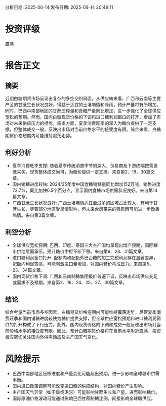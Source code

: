 
分析日期: 2025-06-14
发布日期: 2025-06-14 20:49:11

# 投资评级

震荡

# 报告正文

## 摘要

近期白糖期货市场呈现出复杂的多空交织局面。从供应端来看，广西和云南等主要产区的甘蔗生长状况良好，得益于适宜的土壤墒情和降雨，预计产量将有所增加。同时，巴西中南部地区的甘蔗压榨量和食糖产量同比增加，进一步强化了全球供应宽松的预期。然而，国内白糖现货价格的下调和进口糖利润窗口的打开，增加了市场对未来供应压力的担忧。需求方面，夏季消费旺季的深入为糖价提供了一定支撑，但整体成交一般，反映出市场对当前价格水平的接受度有限。综合来看，白糖期货价格短期内可能维持震荡走势。

## 利好分析

* 夏季消费旺季支撑: 随着夏季传统消费季节的深入，贸易商及下游终端按需逢低采买，现货整体成交尚可，为糖价提供一定支撑。来自第2、18、30篇文章。
* 国内销糖进度较快: 2024/25年度中国食糖销糖量同比增加152万吨，销售进度72.7%，同比加快6.5个百分点，显示国内食糖市场供需状况良好。来自第14篇文章。
* 广西甘蔗生长状况良好: 广西土壤墒情适宜至过多的区域占比较大，有利于甘蔗生长，尽管部分地区受旱情影响，但未来台风带来的强风雨可能进一步改善墒情。来自第3篇文章。

## 利空分析

* 全球供应宽松预期: 巴西、印度、泰国三大主产国均呈现出增产预期，国际糖市供给层面承压，预计糖价中枢不断下移。来自第9、28、41篇文章。
* 进口糖利润窗口打开: 配额内和配额外巴西糖的加工完税利润存在显著差异，配额内利润较高，可能刺激进口量增加，对国内糖价构成压力。来自第5、23、34篇文章。
* 国内现货价格下调: 广西和云南制糖集团报价普遍下调，反映出市场供应充足或需求不及预期。来自第2、18、24、25、27、30篇文章。

## 结论

综合考量当前市场多空因素，白糖期货价格短期内可能维持震荡走势。尽管夏季消费旺季和国内销糖进度较快为糖价提供支撑，但全球供应宽松预期和进口糖利润窗口的打开构成了下行压力。此外，国内现货价格的下调和成交一般反映出市场对当前价格水平的接受度有限。因此，预计白糖期货价格将在当前水平附近震荡，投资者应密切关注国内外供需动态及主产国天气变化。

# 风险提示

* 巴西中南部地区压榨进度和产量变化可能超出预期，进一步影响全球糖市供需平衡。
* 国内进口政策调整可能改变进口糖的供应结构，对国内糖价产生影响。
* 主产国天气异常（如干旱或洪涝）可能影响甘蔗生长和产量，进而影响糖价。
* 国际原油价格波动可能通过影响巴西甘蔗制糖比例，间接影响全球糖供应。
